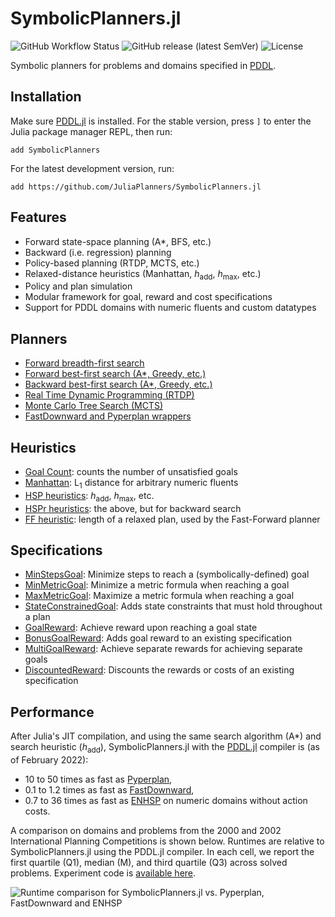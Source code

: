 # SymbolicPlanners.jl

![GitHub Workflow Status](https://img.shields.io/github/workflow/status/JuliaPlanners/SymbolicPlanners.jl/CI)
![GitHub release (latest SemVer)](https://img.shields.io/github/v/release/JuliaPlanners/SymbolicPlanners.jl)
![License](https://img.shields.io/github/license/JuliaPlanners/SymbolicPlanners.jl?color=lightgrey)

Symbolic planners for problems and domains specified in [PDDL](https://github.com/JuliaPlanners/PDDL.jl).

## Installation

Make sure [PDDL.jl](https://github.com/JuliaPlanners/PDDL.jl) is installed. For the stable version, press `]` to enter the Julia package manager REPL, then run:
```
add SymbolicPlanners
```

For the latest development version, run:
```
add https://github.com/JuliaPlanners/SymbolicPlanners.jl
```

## Features

- Forward state-space planning (A*, BFS, etc.)
- Backward (i.e. regression) planning
- Policy-based planning (RTDP, MCTS, etc.)
- Relaxed-distance heuristics (Manhattan, _h_<sub>add</sub>, _h_<sub>max</sub>, etc.)
- Policy and plan simulation
- Modular framework for goal, reward and cost specifications
- Support for PDDL domains with numeric fluents and custom datatypes

## Planners

- [Forward breadth-first search](src/planners/bfs.jl)
- [Forward best-first search (A*, Greedy, etc.)](src/planners/forward.jl)
- [Backward best-first search (A*, Greedy, etc.)](src/planners/backward.jl)
- [Real Time Dynamic Programming (RTDP)](src/planners/rtdp.jl)
- [Monte Carlo Tree Search (MCTS)](src/planners/mcts.jl)
- [FastDownward and Pyperplan wrappers](src/planners/external.jl)

## Heuristics

- [Goal Count](src/heuristics/basic.jl): counts the number of unsatisfied goals
- [Manhattan](src/heuristics/basic.jl): L<sub>1</sub> distance for arbitrary numeric fluents
- [HSP heuristics](src/heuristics/hsp.jl): _h_<sub>add</sub>, _h_<sub>max</sub>, etc.
- [HSPr heuristics](src/heuristics/hsp.jl): the above, but for backward search
- [FF heuristic](src/heuristics/ff.jl): length of a relaxed plan, used by the Fast-Forward planner

## Specifications

- [MinStepsGoal](src/specifications/min_steps.jl): Minimize steps to reach a (symbolically-defined) goal
- [MinMetricGoal](src/specifications/min_metric.jl): Minimize a metric formula when reaching a goal
- [MaxMetricGoal](src/specifications/min_metric.jl): Maximize a metric formula when reaching a goal
- [StateConstrainedGoal](src/specifications/state_constrained.jl): Adds state constraints that must hold throughout a plan
- [GoalReward](src/specifications/goal_reward.jl): Achieve reward upon reaching a goal state
- [BonusGoalReward](src/specifications/goal_reward.jl): Adds goal reward to an existing specification
- [MultiGoalReward](src/specifications/goal_reward.jl): Achieve separate rewards for achieving separate goals
- [DiscountedReward](src/specifications/discounted.jl): Discounts the rewards or costs of an existing specification

## Performance

After Julia's JIT compilation, and using the same search algorithm (A*) and search heuristic (_h_<sub>add</sub>), SymbolicPlanners.jl with the [PDDL.jl](https://github.com/JuliaPlanners/PDDL.jl) compiler is (as of February 2022):
- 10 to 50 times as fast as [Pyperplan](https://github.com/aibasel/pyperplan),
- 0.1 to 1.2 times as fast as [FastDownward](https://www.fast-downward.org/),
- 0.7 to 36 times as fast as [ENHSP](https://sites.google.com/view/enhsp/) on numeric domains without action costs.

A comparison on domains and problems from the 2000 and 2002 International Planning Competitions is shown below. Runtimes are relative to SymbolicPlanners.jl using the PDDL.jl compiler. In each cell, we report the first quartile (Q1), median (M), and third quartile (Q3) across solved problems. Experiment code is [available here](https://github.com/JuliaPlanners/SymbolicPlanners.jl/tree/experiments/experiments).

![Runtime comparison for SymbolicPlanners.jl vs. Pyperplan, FastDownward and ENHSP](assets/runtime-comparison.png)

